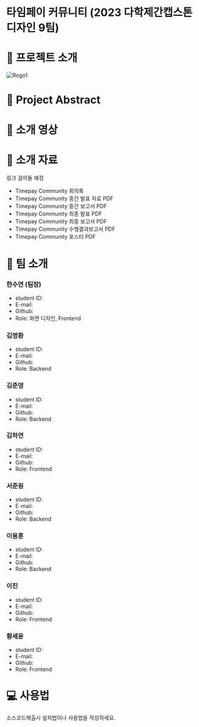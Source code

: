 # 타임페이 커뮤니티 (2023 다학제간캡스톤디자인 9팀)

# :loudspeaker: 프로젝트 소개
![Rogo1](https://user-images.githubusercontent.com/54920331/228437271-e60bb141-a33e-4dba-877f-504ced3551d6.png)




# :loudspeaker: Project Abstract


# :movie_camera: 소개 영상    

# :paperclip: 소개 자료

링크 걸어둘 예정   
- Timepay Community 회의록 
- Timepay Community 중간 발표 자료 PDF
- Timepay Community 중간 보고서 PDF
- Timepay Community 최종 발표 PDF
- Timepay Community 최종 보고서 PDF
- Timepay Community 수행결과보고서 PDF
- Timepay Community 포스터 PDF



# :runner: 팀 소개
### 한수연 (팀장)
- student ID: 
- E-mail: 
- Github:
- Role: 화면 디자인, Frontend

### 김명환
- student ID: 
- E-mail:
- Github:
- Role: Backend

### 김준영
- student ID: 
- E-mail:
- Github:
- Role: Backend

### 김하연
- student ID: 
- E-mail:
- Github:
- Role: Frontend

### 서준원
- student ID: 
- E-mail:
- Github:
- Role: Backend

### 이용훈
- student ID: 
- E-mail:
- Github:
- Role: Backend

### 이진
- student ID: 
- E-mail:
- Github:
- Role: Frontend

### 황세윤
- student ID: 
- E-mail:
- Github:
- Role: Frontend

# :computer: 사용법

소스코드제출시 설치법이나 사용법을 작성하세요.




